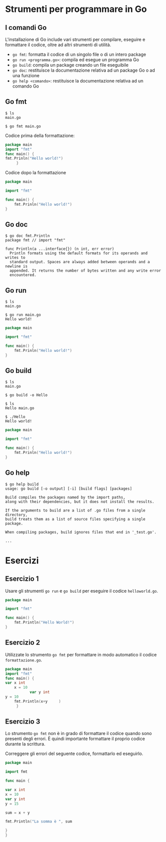 # Strumenti per programmare in Go

## I comandi Go

L'installazione di Go include vari strumenti per compilare, eseguire e formattare il codice, oltre ad altri strumenti di utilità.

* `go fmt`: formatta il codice di un singolo file o di un intero package
* `go run <programma.go>`: compila ed esegue un programma Go
* `go build`: compila un package creando un file eseguibile
* `go doc`: restituisce la documentazione relativa ad un package Go o ad una funzione
* `go help <comando>`: restituisce la documentazione relativa ad un comando Go

## Go fmt

```text
$ ls
main.go

$ go fmt main.go

```


Codice prima della formattazione:
```go
package main
import "fmt"
func main() {
fmt.Prinln("Hello world!")
     }
```

Codice dopo la formattazione
```go
package main

import "fmt"

func main() {
    fmt.Prinln("Hello world!")
}
```

## Go doc

```text
$ go doc fmt.Println
package fmt // import "fmt"

func Println(a ...interface{}) (n int, err error)
  Println formats using the default formats for its operands and writes to
  standard output. Spaces are always added between operands and a newline is
  appended. It returns the number of bytes written and any write error
  encountered.
```

## Go run


```text
$ ls
main.go

$ go run main.go
Hello world!
```


```go
package main

import "fmt"

func main() {
    fmt.Prinln("Hello world!")
}
```
## Go build

```text
$ ls
main.go

$ go build -o Hello

$ ls
Hello main.go

$ ./Hello
Hello world!
```

```go
package main

import "fmt"

func main() {
    fmt.Prinln("Hello world!")
}
```


## Go help

```text
$ go help build
usage: go build [-o output] [-i] [build flags] [packages]

Build compiles the packages named by the import paths,
along with their dependencies, but it does not install the results.

If the arguments to build are a list of .go files from a single directory,
build treats them as a list of source files specifying a single package.

When compiling packages, build ignores files that end in '_test.go'.

...
```

# Esercizi

## Esercizio 1

Usare gli strumenti `go run` e `go build` per eseguire il codice `helloworld.go`.

```go
package main

import "fmt"

func main() {
	fmt.Println("Hello World!")
}
```

## Esercizio 2

Utilizzate lo strumento `go fmt` per formattare in modo automatico il codice `formattazione.go`.

```go
package main
import "fmt"
func main() {
var x int
	x = 10
	       var y int
y = 10
	fmt.Println(x+y     )
     }
```

## Esercizio 3

Lo strumento `go fmt` non è in grado di formattare il codice quando sono presenti degli errori.
È quindi importante formattare il proprio codice durante la scrittura.

Correggere gli errori del seguente codice, formattarlo ed eseguirlo.

```go
package main

import fmt

func main {

var x int 
x = 10
var y int
y = 15

sum = x + y

fmt.Println("La somma è ", sum

}
}
```

